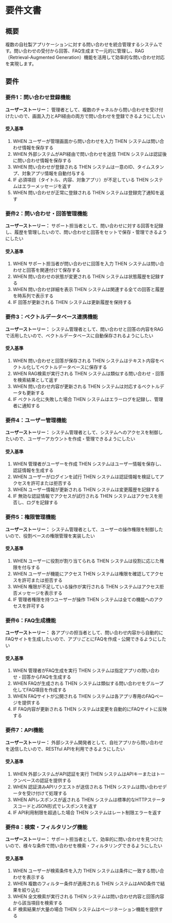 # 要件文書

## 概要

複数の自社製アプリケーションに対する問い合わせを統合管理するシステムです。問い合わせの受付から回答、FAQ生成まで一元的に管理し、RAG（Retrieval-Augmented Generation）機能を活用して効率的な問い合わせ対応を実現します。

## 要件

### 要件1：問い合わせ登録機能

**ユーザーストーリー：** 管理者として、複数のチャネルから問い合わせを受け付けたいので、画面入力とAPI経由の両方で問い合わせを登録できるようにしたい

#### 受入基準

1. WHEN ユーザーが管理画面から問い合わせを入力 THEN システムは問い合わせ情報を保存する
2. WHEN 外部システムがAPI経由で問い合わせを送信 THEN システムは認証後に問い合わせ情報を保存する
3. WHEN 問い合わせが登録される THEN システムは一意のID、タイムスタンプ、対象アプリ情報を自動付与する
4. IF 必須項目（タイトル、内容、対象アプリ）が不足している THEN システムはエラーメッセージを返す
5. WHEN 問い合わせが正常に登録される THEN システムは登録完了通知を返す

### 要件2：問い合わせ・回答管理機能

**ユーザーストーリー：** サポート担当者として、問い合わせに対する回答を記録し、履歴を管理したいので、問い合わせと回答をセットで保存・管理できるようにしたい

#### 受入基準

1. WHEN サポート担当者が問い合わせに回答を入力 THEN システムは問い合わせと回答を関連付けて保存する
2. WHEN 問い合わせの状態が変更される THEN システムは状態履歴を記録する
3. WHEN 問い合わせ詳細を表示 THEN システムは関連する全ての回答と履歴を時系列で表示する
4. IF 回答が更新される THEN システムは更新履歴を保持する

### 要件3：ベクトルデータベース連携機能

**ユーザーストーリー：** システム管理者として、問い合わせと回答の内容をRAGで活用したいので、ベクトルデータベースに自動保存されるようにしたい

#### 受入基準

1. WHEN 問い合わせと回答が保存される THEN システムはテキスト内容をベクトル化してベクトルデータベースに保存する
2. WHEN RAG検索が実行される THEN システムは類似する問い合わせ・回答を検索結果として返す
3. WHEN 問い合わせ内容が更新される THEN システムは対応するベクトルデータも更新する
4. IF ベクトル化に失敗した場合 THEN システムはエラーログを記録し、管理者に通知する

### 要件4：ユーザー管理機能

**ユーザーストーリー：** システム管理者として、システムへのアクセスを制御したいので、ユーザーアカウントを作成・管理できるようにしたい

#### 受入基準

1. WHEN 管理者がユーザーを作成 THEN システムはユーザー情報を保存し、認証情報を生成する
2. WHEN ユーザーがログインを試行 THEN システムは認証情報を検証してアクセスを許可または拒否する
3. WHEN ユーザー情報が更新される THEN システムは変更履歴を記録する
4. IF 無効な認証情報でアクセスが試行される THEN システムはアクセスを拒否し、ログを記録する

### 要件5：権限管理機能

**ユーザーストーリー：** システム管理者として、ユーザーの操作権限を制御したいので、役割ベースの権限管理を実装したい

#### 受入基準

1. WHEN ユーザーに役割が割り当てられる THEN システムは役割に応じた権限を付与する
2. WHEN ユーザーが機能にアクセス THEN システムは権限を確認してアクセスを許可または拒否する
3. WHEN 権限が不足している操作が実行される THEN システムはアクセス拒否メッセージを表示する
4. IF 管理者権限を持つユーザーが操作 THEN システムは全ての機能へのアクセスを許可する

### 要件6：FAQ生成機能

**ユーザーストーリー：** 各アプリの担当者として、問い合わせ内容から自動的にFAQサイトを生成したいので、アプリごとにFAQを作成・公開できるようにしたい

#### 受入基準

1. WHEN 管理者がFAQ生成を実行 THEN システムは指定アプリの問い合わせ・回答からFAQを生成する
2. WHEN FAQが生成される THEN システムは類似する問い合わせをグループ化してFAQ項目を作成する
3. WHEN FAQサイトが公開される THEN システムは各アプリ専用のFAQページを提供する
4. IF FAQ内容が更新される THEN システムは変更を自動的にFAQサイトに反映する

### 要件7：API機能

**ユーザーストーリー：** 外部システム開発者として、自社アプリから問い合わせを送信したいので、RESTful APIを利用できるようにしたい

#### 受入基準

1. WHEN 外部システムがAPI認証を実行 THEN システムはAPIキーまたはトークンベースの認証を提供する
2. WHEN 認証済みAPIリクエストが送信される THEN システムは問い合わせデータを受け付けて処理する
3. WHEN APIレスポンスが返される THEN システムは標準的なHTTPステータスコードとJSON形式でレスポンスを返す
4. IF API利用制限を超過した場合 THEN システムはレート制限エラーを返す

### 要件8：検索・フィルタリング機能

**ユーザーストーリー：** サポート担当者として、効率的に問い合わせを見つけたいので、様々な条件で問い合わせを検索・フィルタリングできるようにしたい

#### 受入基準

1. WHEN ユーザーが検索条件を入力 THEN システムは条件に一致する問い合わせを表示する
2. WHEN 複数のフィルター条件が適用される THEN システムはAND条件で結果を絞り込む
3. WHEN 全文検索が実行される THEN システムは問い合わせ内容と回答内容から該当項目を検索する
4. IF 検索結果が大量の場合 THEN システムはページネーション機能を提供する